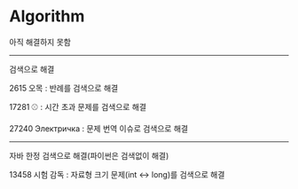 # Algorithm

아직 해결하지 못함

---

검색으로 해결

2615 오목 : 반례를 검색으로 해결

17281 ⚾ : 시간 초과 문제를 검색으로 해결

27240 Электричка : 문제 번역 이슈로 검색으로 해결

---

자바 한정 검색으로 해결(파이썬은 검색없이 해결)

13458 시험 감독 : 자료형 크기 문제(int <-> long)를 검색으로 해결

